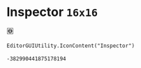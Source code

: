 # Inspector `16x16`
<img src="/img/Inspector.png" width=16 height=16>

``` CSharp
EditorGUIUtility.IconContent("Inspector")
```
```
-382990441875178194
```
